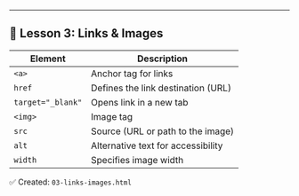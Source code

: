 ---

## 🧪 Lesson 3: Links & Images

| Element    | Description                           |
|------------|---------------------------------------|
| `<a>`      | Anchor tag for links                  |
| `href`     | Defines the link destination (URL)    |
| `target="_blank"` | Opens link in a new tab           |
| `<img>`    | Image tag                             |
| `src`      | Source (URL or path to the image)     |
| `alt`      | Alternative text for accessibility    |
| `width`    | Specifies image width                 |

✅ Created: `03-links-images.html`
